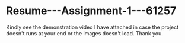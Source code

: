 # Resume---Assignment-1---61257
Kindly see the demonstration video I have attached in case the project doesn't runs at your end or the images doesn't load.
Thank you.

